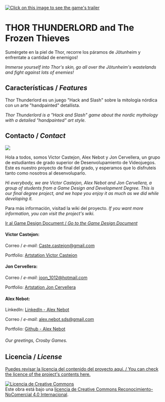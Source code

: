 [![Click on this image to see the game's trailer](https://github.com/JonCervellera/Crosby/blob/master/WikiResources/Titulo_final.jpg)](https://www.youtube.com/watch?v=n5zUn9TvCWs)

# **THOR THUNDERLORD and The Frozen Thieves** 

Sumérgete en la piel de Thor, recorre los páramos de Jötunheim y enfrentate a cantidad de enemigos!

_Immerse yourself into Thor's skin, go all over the Jötunheim's wastelands and fight against lots of enemies!_

## Características / _Features_

Thor Thunderlord es un juego "Hack and Slash" sobre la mitología nórdica con un arte "handpainted" detallista. 

_Thor Thunderlord is a "Hack and Slash" game about the nordic mythology with a detailed "handpainted" art style._ 


## Contacto / _Contact_

![](https://github.com/JonCervellera/Crosby/blob/master/WikiResources/logo_crosby.jpg)

Hola a todos, somos Victor Castejon, Alex Nebot y Jon Cervellera, un grupo de estudiantes de grado superior de Desenvolupamiento de Videojuegos. Este es nuestro proyecto de final del grado, y esperamos que lo disfruteis tanto como nosotros al desenvoluparlo.

_Hi everybody, we are Victor Castejon, Alex Nebot and Jon Cervellera, a group of students from a Game Design and Development Degree. This is our final degree project, and we hope you enjoy it as much as we did while developing it._

Para más información, visitad la wiki del proyecto. _If you want more information, you can visit the project's wiki._ 

[Ir al Game Design Document / _Go to the Game Design Document_](https://github.com/JonCervellera/Crosby/wiki)


#### Victor Castejon:

Correo / _e-mail_: Caste.castejon@gmail.com

Portfolio: [Artstation Victor Castejon](https://www.artstation.com/caste)

#### Jon Cervellera:

Correo / _e-mail_: joon_1012@hotmail.com

Portfolio: [Artstation Jon Cervellera](https://www.artstation.com/joncervellera)

#### Alex Nebot:

LinkedIn: [LinkedIn - Alex Nebot](linkedin.com/in/alex-nebot-oller)

Correo / _e-mail_: alex.nebot.sds@gmail.com

Portfolio: [Github - Alex Nebot](https://github.com/agune15)

###### Our greetings, Crosby Games. 


## Licencia / _License_

[Puedes revisar la licencia del contenido del proyecto aquí. / You can check the licence of the project's contents here.](https://github.com/JonCervellera/Crosby/blob/master/LICENSE)

<a rel="license" href="http://creativecommons.org/licenses/by-nc/4.0/"><img alt="Licencia de Creative Commons" style="border-width:0" src="https://i.creativecommons.org/l/by-nc/4.0/88x31.png" /></a><br />Este obra está bajo una <a rel="license" href="http://creativecommons.org/licenses/by-nc/4.0/">licencia de Creative Commons Reconocimiento-NoComercial 4.0 Internacional</a>.

















